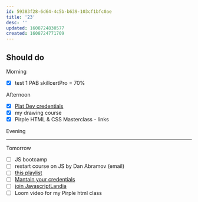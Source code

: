 ```yaml
---
id: 59383f28-6d64-4c5b-b639-103cf1bfc0ae
title: '23'
desc: ''
updated: 1608724830577
created: 1608724771709
---
```


## Should do

Morning
- [x] test 1 PAB skillcertPro = 70%

Afternoon
- [x] [Plat Dev credentials](https://trailhead.salesforce.com/en/content/learn/modules/platform-developer-i-certification-maintenance-winter-21?)
- [x] my drawing course
- [x] Pirple HTML & CSS Masterclass - links

Evening

---

Tomorrow
- [ ] JS bootcamp
- [ ] restart course on JS by Dan Abramov (email)
- [ ] [this playlist](https://www.youtube.com/watch?v=yYbrkaW4CgM&list=PLPXY38WvYAn5SIH7wMAk9RJZoWQBtKdaX)
- [ ] [Mantain your credentials](https://trailhead.salesforce.com/en/content/learn/trails/maintain-your-salesforce-certifications)
- [ ] [join JavascriptLandia](https://openjsf.org/blog/2020/12/17/introducing_javascriptlandia/?j=1804311&sfmc_sub=145406669&l=184_HTML&u=27470281&mid=100008483&jb=8)
- [ ] Loom video for my Pirple html class
